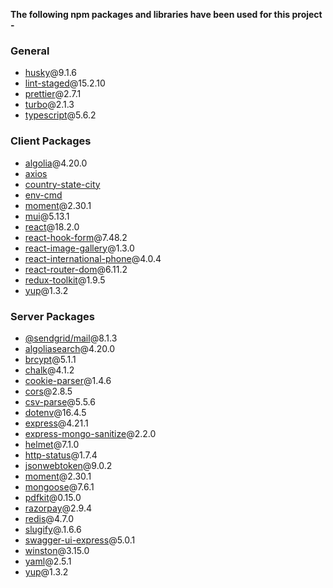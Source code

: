 **The following npm packages and libraries have been used for this project -**

### General

- [husky](https://typicode.github.io/husky/)@9.1.6
- [lint-staged](https://github.com/lint-staged/lint-staged#readme)@15.2.10
- [prettier](https://prettier.io/)@2.7.1
- [turbo](https://turbo.build/)@2.1.3
- [typescript](https://www.typescriptlang.org/)@5.6.2

### Client Packages

- [algolia](https://www.algolia.com/doc/)@4.20.0
- [axios](https://axios-http.com/docs/intro)
- [country-state-city](https://countrystatecity.in/docs/)
- [env-cmd](https://www.npmjs.com/package/env-cmd)
- [moment](https://momentjs.com/)@2.30.1
- [mui](https://mui.com/)@5.13.1
- [react](https://react.dev/)@18.2.0
- [react-hook-form](https://react-hook-form.com/)@7.48.2
- [react-image-gallery](https://www.npmjs.com/package/react-image-gallery)@1.3.0
- [react-international-phone](https://react-international-phone.vercel.app/)@4.0.4
- [react-router-dom](https://reactrouter.com/en/main)@6.11.2
- [redux-toolkit](https://redux-toolkit.js.org/)@1.9.5
- [yup](https://npmjs.com/package/yup)@1.3.2

### Server Packages

- [@sendgrid/mail](https://github.com/sendgrid/sendgrid-nodejs/tree/main/packages/mail#readme)@8.1.3
- [algoliasearch](https://www.algolia.com/doc/)@4.20.0
- [brcypt](https://www.npmjs.com/package/bcrypt)@5.1.1
- [chalk](https://github.com/chalk/chalk#readme)@4.1.2
- [cookie-parser](https://www.npmjs.com/package/cookie-parser)@1.4.6
- [cors](https://www.npmjs.com/package/cors)@2.8.5
- [csv-parse](https://csv.js.org/parse/)@5.5.6
- [dotenv](https://csv.js.org/parse/)@16.4.5
- [express](https://expressjs.com/)@4.21.1
- [express-mongo-sanitize](https://www.npmjs.com/package/express-mongo-sanitize)@2.2.0
- [helmet](https://helmetjs.github.io/)@7.1.0
- [http-status](https://www.npmjs.com/package/http-status)@1.7.4
- [jsonwebtoken](https://jwt.io/)@9.0.2
- [moment](https://momentjs.com/)@2.30.1
- [mongoose](https://mongoosejs.com/)@7.6.1
- [pdfkit](https://pdfkit.org/)@0.15.0
- [razorpay](https://razorpay.com/docs/payments/server-integration/nodejs/payment-gateway/)@2.9.4
- [redis](https://redis.io/)@4.7.0
- [slugify](https://www.npmjs.com/package/slugify)@.1.6.6
- [swagger-ui-express](https://www.npmjs.com/package/swagger-ui-express)@5.0.1
- [winston](https://www.npmjs.com/package/winston)@3.15.0
- [yaml](https://npmjs.com/package/yaml)@2.5.1
- [yup](https://npmjs.com/package/yup)@1.3.2
